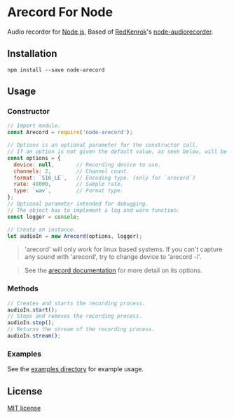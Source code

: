 # Arecord For Node
Audio recorder for [Node.js](https://nodejs.org/), Based of [RedKenrok](https://github.com/RedKenrok)'s [node-audiorecorder](https://github.com/RedKenrok/node-audiorecorder).

## Installation
```
npm install --save node-arecord
```
## Usage

### Constructor
```javascript
// Import module.
const Arecord = require('node-arecord');

// Options is an optional parameter for the constructor call.
// If an option is not given the default value, as seen below, will be used.
const options = {
  device: null,       // Recording device to use.
  channels: 2,        // Channel count.
  format: `S16_LE`,   // Encoding type. (only for `arecord`)
  rate: 48000,        // Sample rate.
  type: `wav`,        // Format type.
};
// Optional parameter intended for debugging.
// The object has to implement a log and warn function.
const logger = console;

// Create an instance.
let audioIn = new Arecord(options, logger);
```

> 'arecord' will only work for linux based systems. If you can't capture any sound with 'arecord', try to change device to 'arecord -l'.

> See the [arecord documentation](https://linux.die.net/man/1/arecord) for more detail on its options.

### Methods
```javascript
// Creates and starts the recording process.
audioIn.start();
// Stops and removes the recording process.
audioIn.stop();
// Returns the stream of the recording process.
audioIn.stream();
```

### Examples

See the [examples directory](https://github.com/jrnelson90/node-arecord/tree/master/examples) for example usage.

## License

[MIT license](https://github.com/jrnelson90/node-arecord/blob/master/LICENSE)
